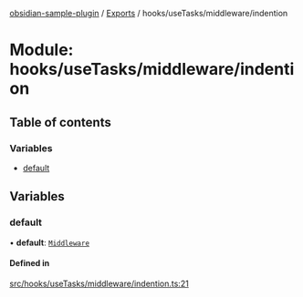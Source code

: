 [obsidian-sample-plugin](../README.md) / [Exports](../modules.md) / hooks/useTasks/middleware/indention

# Module: hooks/useTasks/middleware/indention

## Table of contents

### Variables

- [default](hooks_useTasks_middleware_indention.md#default)

## Variables

### default

• **default**: [`Middleware`](hooks_useTasks_types.md#middleware)

#### Defined in

[src/hooks/useTasks/middleware/indention.ts:21](https://github.com/dromse/personal-grind-manager/blob/93620cd/src/hooks/useTasks/middleware/indention.ts#L21)
